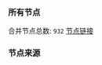 ### 所有节点
合并节点总数: `932`
[节点链接](https://raw.githubusercontent.com/rzhy1/11/master/sub/sub_merge_base64.txt)

### 节点来源

